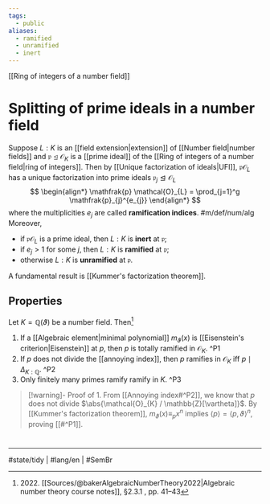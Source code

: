```yaml
---
tags:
  - public
aliases:
  - ramified
  - unramified
  - inert
---
```

[[Ring of integers of a number field]]
# Splitting of prime ideals in a number field

Suppose $L : K$ is an [[field extension|extension]] of [[Number field|number fields]] and $\mathfrak{p} \trianglelefteq \mathcal{O}_{K}$ is a [[prime ideal]] of the [[Ring of integers of a number field|ring of integers]].
Then by [[Unique factorization of ideals|UFI]], $\mathfrak{p}\mathcal{O}_{L}$ has a unique factorization into prime ideals $\mathfrak{p}_{j} \trianglelefteq \mathcal{O}_{L}$
$$
\begin{align*}
\mathfrak{p} \mathcal{O}_{L} = \prod_{j=1}^g \mathfrak{p}_{j}^{e_{j}}
\end{align*}
$$
where the multiplicities $e_{j}$ are called **ramification indices**. #m/def/num/alg 
Moreover,

- if $\mathfrak{p} \mathcal{O}_{L}$ is a prime ideal, then $L:K$ is **inert** at $\mathfrak{p}$;
- if $e_{j} > 1$ for some $j$, then $L:K$ is **ramified** at $\mathfrak{p}$;
- otherwise $L:K$ is **unramified** at $\mathfrak{p}$.

A fundamental result is [[Kummer's factorization theorem]]. 

## Properties

Let $K = \mathbb{Q}(\vartheta)$ be a number field. Then[^2022]

1. If a [[Algebraic element|minimal polynomial]] $m_{\vartheta}(x)$ is [[Eisenstein's criterion|Eisenstein]] at $p$, then $p$ is totally ramified in $\mathcal{O}_{K}$. ^P1
2. If $p$ does not divide the [[annoying index]], then $p$ ramifies in $\mathcal{O}_{K}$ iff $p \mid \Delta_{K:\mathbb{Q}}$. ^P2
3. Only finitely many primes ramify ramify in $K$. ^P3

> [!warning]- Proof of 1.
> From [[Annoying index#^P2]], we know that $p$ does not divide $\abs{\mathcal{O}_{K} / \mathbb{Z}[\vartheta]}$.
> By [[Kummer's factorization theorem]], $m_{\vartheta}(x) \equiv_{p} x^n$ implies $\langle p \rangle = \langle p,\vartheta \rangle^{n}$, proving [[#^P1]].

  [^2022]: 2022\. [[Sources/@bakerAlgebraicNumberTheory2022|Algebraic number theory course notes]], §2.3.1 , pp. 41–43

#
---
#state/tidy | #lang/en | #SemBr
